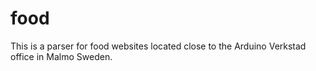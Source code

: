 # food
This is a parser for food websites located close to the Arduino Verkstad office in Malmo Sweden.
